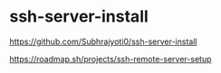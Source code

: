 # ssh-server-install

https://github.com/Subhrajyoti0/ssh-server-install

https://roadmap.sh/projects/ssh-remote-server-setup
